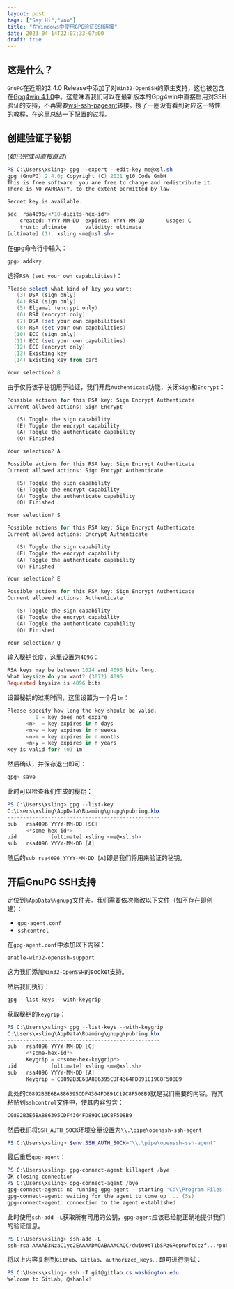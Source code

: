 ```yaml
---
layout: post
tags: ["Say Hi","Vno"]
title: "在Windows中使用GPG验证SSH连接"
date: 2023-04-14T22:07:33-07:00
draft: true
---
```


## 这是什么？

`GnuPG`在近期的2.4.0 Release中添加了对`Win32-OpenSSH`的原生支持，这也被包含在[Gpg4win 4.1.0](https://lists.wald.intevation.org/pipermail/gpg4win-announce/2022/000099.html)中。这意味着我们可以在最新版本的Gpg4win中直接启用对SSH验证的支持，不再需要[wsl-ssh-pageant](https://github.com/benpye/wsl-ssh-pageant)转接。搜了一圈没有看到对应这一特性的教程，在这里总结一下配置的过程。

## 创建验证子秘钥

(*如已完成可直接跳过*)

 ```powershell
PS C:\Users\xsling> gpg --expert --edit-key me@xsl.sh
gpg (GnuPG) 2.4.0; Copyright (C) 2021 g10 Code GmbH
This is free software: you are free to change and redistribute it.
There is NO WARRANTY, to the extent permitted by law.

Secret key is available.

sec  rsa4096/<*10-digits-hex-id*>
     created: YYYY-MM-DD  expires: YYYY-MM-DD       usage: C
     trust: ultimate      validity: ultimate
[ultimate] (1). xsling <me@xsl.sh>
 ```

在gpg命令行中输入：

```powershell
gpg> addkey
```

选择`RSA (set your own capabilities)`：

```powershell
Please select what kind of key you want:
   (3) DSA (sign only)
   (4) RSA (sign only)
   (5) Elgamal (encrypt only)
   (6) RSA (encrypt only)
   (7) DSA (set your own capabilities)
   (8) RSA (set your own capabilities)
  (10) ECC (sign only)
  (11) ECC (set your own capabilities)
  (12) ECC (encrypt only)
  (13) Existing key
  (14) Existing key from card
```

```powershell
Your selection? 8
```

由于仅将该子秘钥用于验证，我们开启`Authenticate`功能，关闭`Sign`和`Encrypt`：

```powershell
Possible actions for this RSA key: Sign Encrypt Authenticate
Current allowed actions: Sign Encrypt

   (S) Toggle the sign capability
   (E) Toggle the encrypt capability
   (A) Toggle the authenticate capability
   (Q) Finished

Your selection? A

Possible actions for this RSA key: Sign Encrypt Authenticate
Current allowed actions: Sign Encrypt Authenticate

   (S) Toggle the sign capability
   (E) Toggle the encrypt capability
   (A) Toggle the authenticate capability
   (Q) Finished

Your selection? S

Possible actions for this RSA key: Sign Encrypt Authenticate
Current allowed actions: Encrypt Authenticate

   (S) Toggle the sign capability
   (E) Toggle the encrypt capability
   (A) Toggle the authenticate capability
   (Q) Finished

Your selection? E

Possible actions for this RSA key: Sign Encrypt Authenticate
Current allowed actions: Authenticate

   (S) Toggle the sign capability
   (E) Toggle the encrypt capability
   (A) Toggle the authenticate capability
   (Q) Finished

Your selection? Q
```

输入秘钥长度，这里设置为`4096`：

```powershell
RSA keys may be between 1024 and 4096 bits long.
What keysize do you want? (3072) 4096
Requested keysize is 4096 bits
```

设置秘钥的过期时间，这里设置为一个月`1m`：

```powershell
Please specify how long the key should be valid.
         0 = key does not expire
      <n>  = key expires in n days
      <n>w = key expires in n weeks
      <n>m = key expires in n months
      <n>y = key expires in n years
Key is valid for? (0) 1m
```

然后确认，并保存退出即可：

```powershell
gpg> save
```

此时可以检查我们生成的秘钥：

```powershell
PS C:\Users\xsling> gpg --list-key
C:\Users\xsling\AppData\Roaming\gnupg\pubring.kbx
-------------------------------------------------
pub   rsa4096 YYYY-MM-DD [SC]
      <*some-hex-id*>
uid           [ultimate] xsling <me@xsl.sh>
sub   rsa4096 YYYY-MM-DD [A]
```

随后的`sub rsa4096 YYYY-MM-DD [A]`即是我们将用来验证的秘钥。

## 开启GnuPG SSH支持

定位到`%AppData%\gnupg`文件夹。我们需要依次修改以下文件（如不存在即创建）：

- `gpg-agent.conf`
- `sshcontrol`
  
在`gpg-agent.conf`中添加以下内容：

```
enable-win32-openssh-support
```

这为我们添加`Win32-OpenSSH`的socket支持。

然后我们执行：

```powershell
gpg --list-keys --with-keygrip
```

获取秘钥的`keygrip`：

```powershell
PS C:\Users\xsling> gpg --list-keys --with-keygrip
C:\Users\xsling\AppData\Roaming\gnupg\pubring.kbx
-------------------------------------------------
pub   rsa4096 YYYY-MM-DD [C]
      <*some-hex-id*>
      Keygrip = <*some-hex-keygrip*>
uid           [ultimate] xsling <me@xsl.sh>
sub   rsa4096 YYYY-MM-DD [A]
      Keygrip = C0892B3E6BA886395CDF4364FD891C19C8F508B9
```

此处的`C0892B3E6BA886395CDF4364FD891C19C8F508B9`就是我们需要的内容。将其粘贴到`sshcontrol`文件中，使其内容包含：

```powershell
C0892B3E6BA886395CDF4364FD891C19C8F508B9
```

然后我们将`SSH_AUTH_SOCK`环境变量设置为`\\.\pipe\openssh-ssh-agent`

```powershell
PS C:\Users\xsling> $env:SSH_AUTH_SOCK="\\.\pipe\openssh-ssh-agent"
```

最后重启`gpg-agent`：

```powershell
PS C:\Users\xsling> gpg-connect-agent killagent /bye
OK closing connection
PS C:\Users\xsling> gpg-connect-agent /bye
gpg-connect-agent: no running gpg-agent - starting 'C:\\Program Files (x86)\\GnuPG\\bin\\gpg-agent.exe'
gpg-connect-agent: waiting for the agent to come up ... (5s)
gpg-connect-agent: connection to the agent established
```

此时使用`ssh-add -L`获取所有可用的公钥，`gpg-agent`应该已经能正确地提供我们的验证信息。

```powershell
PS C:\Users\xsling> ssh-add -L
ssh-rsa AAAAB3NzaC1yc2EAAAADAQABAAACAQC/dwiO9tT1bSPzGRepnwftCczf...*public-key-omitted*...ZbeVRr4olZHjI6zrCyWpIN6xN5SZdWBWVrV (none)
```

将以上内容复制到`Github`、`Gitlab`、`authorized_keys`... 即可进行测试：

```powershell
PS C:\Users\xsling> ssh -T git@gitlab.cs.washington.edu
Welcome to GitLab, @shanlx!
```